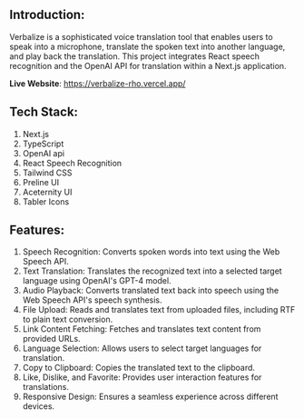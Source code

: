 ## Introduction:
Verbalize is a sophisticated voice translation tool that enables users to speak into a microphone, translate the spoken text into another language, and play back the translation. This project integrates React speech recognition and the OpenAI API for translation within a Next.js application.

**Live Website**: https://verbalize-rho.vercel.app/

## Tech Stack:
1. Next.js
2. TypeScript
3. OpenAI api
4. React Speech Recognition
5. Tailwind CSS
6. Preline UI
7. Aceternity UI
8. Tabler Icons

## Features:
 1. Speech Recognition: Converts spoken words into text using the Web Speech API.
 2. Text Translation: Translates the recognized text into a selected target language using OpenAI's GPT-4 model.
 3. Audio Playback: Converts translated text back into speech using the Web Speech API's speech synthesis.
 4. File Upload: Reads and translates text from uploaded files, including RTF to plain text conversion.
 5. Link Content Fetching: Fetches and translates text content from provided URLs.
 6. Language Selection: Allows users to select target languages for translation.
 7. Copy to Clipboard: Copies the translated text to the clipboard.
 8. Like, Dislike, and Favorite: Provides user interaction features for translations.
 9. Responsive Design: Ensures a seamless experience across different devices.
